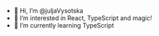- 👋 Hi, I’m @juljaVysotska
- 👀 I’m interested in React, TypeScript and magic!
- 🌱 I’m currently learning TypeScript

<!---
juljaVysotska/juljaVysotska is a ✨ special ✨ repository because its `README.md` (this file) appears on your GitHub profile.
You can click the Preview link to take a look at your changes.
--->
